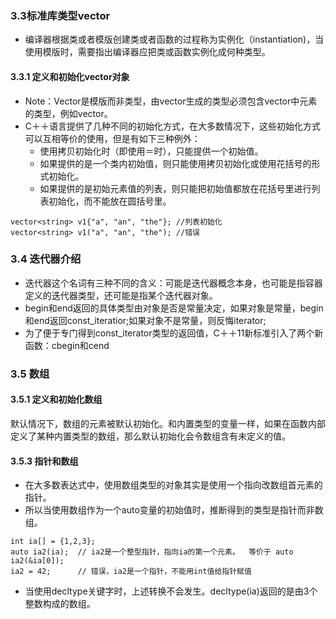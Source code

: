 ### 3.3标准库类型vector
+ 编译器根据类或者模版创建类或者函数的过程称为实例化（instantiation)，当使用模版时，需要指出编译器应把类或函数实例化成何种类型。
#### 3.3.1 定义和初始化vector对象
+ Note：Vector是模版而非类型，由vector生成的类型必须包含vector中元素的类型，例如vector<int>。
+ C＋＋语言提供了几种不同的初始化方式，在大多数情况下，这些初始化方式可以互相等价的使用，但是有如下三种例外：
  * 使用拷贝初始化时（即使用＝时），只能提供一个初始值。
  * 如果提供的是一个类内初始值，则只能使用拷贝初始化或使用花括号的形式初始化。
  * 如果提供的是初始元素值的列表，则只能把初始值都放在花括号里进行列表初始化，而不能放在圆括号里。
```
vector<string> v1{"a", "an", "the"}; //列表初始化
vector<string> v1("a", "an", "the"); //错误
```
### 3.4 迭代器介绍
+ 迭代器这个名词有三种不同的含义：可能是迭代器概念本身，也可能是指容器定义的迭代器类型，还可能是指某个迭代器对象。
+ begin和end返回的具体类型由对象是否是常量决定，如果对象是常量，begin和end返回const_iteratior;如果对象不是常量，则反悔iterator;
+ 为了便于专门得到const_iterator类型的返回值，C＋＋11新标准引入了两个新函数：cbegin和cend

### 3.5 数组
#### 3.5.1 定义和初始化数组
默认情况下，数组的元素被默认初始化。和内置类型的变量一样，如果在函数内部定义了某种内置类型的数组，那么默认初始化会令数组含有未定义的值。

#### 3.5.3 指针和数组
+ 在大多数表达式中，使用数组类型的对象其实是使用一个指向改数组首元素的指针。
+ 所以当使用数组作为一个auto变量的初始值时，推断得到的类型是指针而非数组。
```
int ia[] = {1,2,3};
auto ia2(ia);  // ia2是一个整型指针，指向ia的第一个元素。  等价于 auto ia2(&ia[0]);
ia2 = 42;      // 错误，ia2是一个指针，不能用int值给指针赋值
```
+ 当使用decltype关键字时，上述转换不会发生。decltype(ia)返回的是由3个整数构成的数组。
